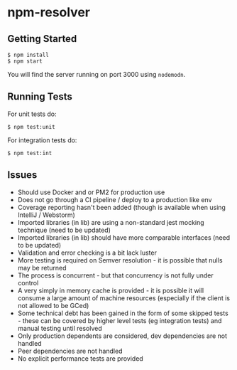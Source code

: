 # npm-resolver

## Getting Started

```
$ npm install
$ npm start
```

You will find the server running on port 3000 using `nodemodn`.

## Running Tests
For unit tests do:
```
$ npm test:unit
```

For integration tests do:
```
$ npm test:int
```

## Issues
* Should use Docker and or PM2 for production use
* Does not go through a CI pipeline / deploy to a production like env
* Coverage reporting hasn't been added (though is available when using IntelliJ / Webstorm)
* Imported libraries (in lib) are using a non-standard jest mocking technique (need to be updated)
* Imported libraries (in lib) should have more comparable interfaces (need to be updated)
* Validation and error checking is a bit lack luster
* More testing is required on Semver resolution - it is possible that nulls may be returned
* The process is concurrent - but that concurrency is not fully under control
* A very simply in memory cache is provided - it is possible it will consume a large amount of machine resources (especially if the client is not allowed to be GCed)
* Some technical debt has been gained in the form of some skipped tests - these can be covered by higher level tests (eg integration tests) and manual testing until resolved
* Only production dependents are considered, dev dependencies are not handled
* Peer dependencies are not handled
* No explicit performance tests are provided
